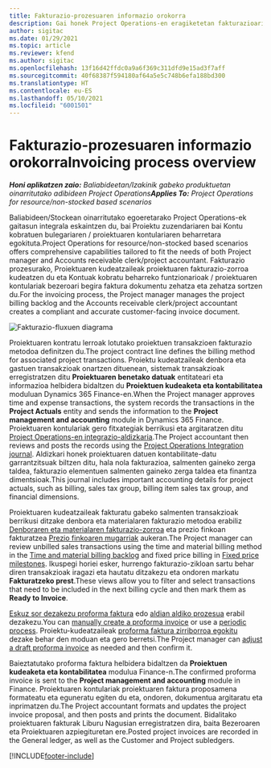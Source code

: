 ```yaml
---
title: Fakturazio-prozesuaren informazio orokorra
description: Gai honek Project Operations-en eragiketetan fakturazioari buruzko ikuspegi orokorra eskaintzen du baliabideetan/stockean oinarritutako egoeren Project Operations-en.
author: sigitac
ms.date: 01/29/2021
ms.topic: article
ms.reviewer: kfend
ms.author: sigitac
ms.openlocfilehash: 13f16d42ffdc0a9a6f369c311dfd9e15ad3f7aff
ms.sourcegitcommit: 40f68387f594180af64a5e5c748b6efa188bd300
ms.translationtype: HT
ms.contentlocale: eu-ES
ms.lasthandoff: 05/10/2021
ms.locfileid: "6001501"
---
```

# <a name="invoicing-process-overview"></a><span data-ttu-id="7b5dd-103">Fakturazio-prozesuaren informazio orokorra</span><span class="sxs-lookup"><span data-stu-id="7b5dd-103">Invoicing process overview</span></span>

<span data-ttu-id="7b5dd-104">_**Honi aplikatzen zaio:** Baliabideetan/Izakinik gabeko produktuetan oinarritutako adibideen Project Operations_</span><span class="sxs-lookup"><span data-stu-id="7b5dd-104">_**Applies To:** Project Operations for resource/non-stocked based scenarios_</span></span>

<span data-ttu-id="7b5dd-105">Baliabideen/Stockean oinarritutako egoeretarako Project Operations-ek gaitasun integrala eskaintzen du, bai Proiektu zuzendariaren bai Kontu kobratuen bulegariaren / proiektuaren kontulariaren beharretara egokituta.</span><span class="sxs-lookup"><span data-stu-id="7b5dd-105">Project Operations for resource/non-stocked based scenarios offers comprehensive capabilities tailored to fit the needs of both Project manager and Accounts receivable clerk/project accountant.</span></span> <span data-ttu-id="7b5dd-106">Fakturazio prozesurako, Proiektuaren kudeatzaileak proiektuaren fakturazio-zorroa kudeatzen du eta Kontuak kobratu beharreko funtzionarioak / proiektuaren kontulariak bezeroari begira faktura dokumentu zehatza eta zehatza sortzen du.</span><span class="sxs-lookup"><span data-stu-id="7b5dd-106">For the invoicing process, the Project manager manages the project billing backlog and the Accounts receivable clerk/project accountant creates a compliant and accurate customer-facing invoice document.</span></span>

![Fakturazio-fluxuen diagrama](./media/invoicing-flow.png)

<span data-ttu-id="7b5dd-108">Proiektuaren kontratu lerroak lotutako proiektuen transakzioen fakturazio metodoa definitzen du.</span><span class="sxs-lookup"><span data-stu-id="7b5dd-108">The project contract line defines the billing method for associated project transactions.</span></span> <span data-ttu-id="7b5dd-109">Proiektu kudeatzaileak denbora eta gastuen transakzioak onartzen dituenean, sistemak transakzioak erregistratzen ditu **Proiektuaren benetako datuak** entitateari eta informazioa helbidera bidaltzen du **Proiektuen kudeaketa eta kontabilitatea** moduluan Dynamics 365 Finance-en.</span><span class="sxs-lookup"><span data-stu-id="7b5dd-109">When the Project manager approves time and expense transactions, the system records the transactions in the **Project Actuals** entity and sends the information to the **Project management and accounting** module in Dynamics 365 Finance.</span></span> <span data-ttu-id="7b5dd-110">Proiektuaren kontulariak gero fitxategiak berrikusi eta argitaratzen ditu [Project Operations-en integrazio-aldizkaria](../project-accounting/project-operations-integration-journal.md).</span><span class="sxs-lookup"><span data-stu-id="7b5dd-110">The Project accountant then reviews and posts the records using the [Project Operations Integration journal](../project-accounting/project-operations-integration-journal.md).</span></span> <span data-ttu-id="7b5dd-111">Aldizkari honek proiektuaren datuen kontabilitate-datu garrantzitsuak biltzen ditu, hala nola fakturazioa, salmenten gaineko zerga taldea, fakturazio elementuen salmenten gaineko zerga taldea eta finantza dimentsioak.</span><span class="sxs-lookup"><span data-stu-id="7b5dd-111">This journal includes important accounting details for project actuals, such as billing, sales tax group, billing item sales tax group, and financial dimensions.</span></span>

<span data-ttu-id="7b5dd-112">Proiektuaren kudeatzaileak fakturatu gabeko salmenten transakzioak berrikusi ditzake denbora eta materialaren fakturazio metodoa erabiliz [Denboraren eta materialaren fakturazio-zorroa](../proforma-invoicing/manage-billing-backlog.md#time-and-material-billing-backlog) eta prezio finkoan fakturatzea [Prezio finkoaren mugarriak](../proforma-invoicing/manage-billing-backlog.md#fixed-price-milestones) aukeran.</span><span class="sxs-lookup"><span data-stu-id="7b5dd-112">The Project manager can review unbilled sales transactions using the time and material billing method in the [Time and material billing backlog](../proforma-invoicing/manage-billing-backlog.md#time-and-material-billing-backlog) and fixed price billing in [Fixed price milestones](../proforma-invoicing/manage-billing-backlog.md#fixed-price-milestones).</span></span> <span data-ttu-id="7b5dd-113">Ikuspegi horiei esker, hurrengo fakturazio-zikloan sartu behar diren transakzioak iragazi eta hautatu ditzakezu eta ondoren markatu **Fakturatzeko prest**.</span><span class="sxs-lookup"><span data-stu-id="7b5dd-113">These views allow you to filter and select transactions that need to be included in the next billing cycle and then mark them as **Ready to Invoice**.</span></span>

<span data-ttu-id="7b5dd-114">[Eskuz sor dezakezu proforma faktura](../proforma-invoicing/create-manual-proforma-invoice.md) edo [aldian aldiko prozesua](../proforma-invoicing/configure-automated-invoice-creation.md) erabil dezakezu.</span><span class="sxs-lookup"><span data-stu-id="7b5dd-114">You can [manually create a proforma invoice](../proforma-invoicing/create-manual-proforma-invoice.md) or use a [periodic process](../proforma-invoicing/configure-automated-invoice-creation.md).</span></span> <span data-ttu-id="7b5dd-115">Proiektu-kudeatzaileak [proforma faktura zirriborroa egokitu](../proforma-invoicing/manage-proforma-invoice.md) dezake behar den moduan eta gero berretsi.</span><span class="sxs-lookup"><span data-stu-id="7b5dd-115">The Project manager can [adjust a draft proforma invoice](../proforma-invoicing/manage-proforma-invoice.md) as needed and then confirm it.</span></span>

<span data-ttu-id="7b5dd-116">Baieztatutako proforma faktura helbidera bidaltzen da **Proiektuen kudeaketa eta kontabilitatea** modulua Finance-n.</span><span class="sxs-lookup"><span data-stu-id="7b5dd-116">The confirmed proforma invoice is sent to the **Project management and accounting** module in Finance.</span></span> <span data-ttu-id="7b5dd-117">Proiektuaren kontulariak proiektuaren faktura proposamena formateatu eta eguneratu egiten du eta, ondoren, dokumentua argitaratu eta inprimatzen du.</span><span class="sxs-lookup"><span data-stu-id="7b5dd-117">The Project accountant formats and updates the project invoice proposal, and then posts and prints the document.</span></span> <span data-ttu-id="7b5dd-118">Bidalitako proiektuaren fakturak Liburu Nagusian erregistratzen dira, baita Bezeroaren eta Proiektuaren azpiegituretan ere.</span><span class="sxs-lookup"><span data-stu-id="7b5dd-118">Posted project invoices are recorded in the General ledger, as well as the Customer and Project subledgers.</span></span>


[!INCLUDE[footer-include](../includes/footer-banner.md)]